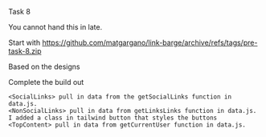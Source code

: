 
Task 8

You cannot hand this in late.

Start with https://github.com/matgargano/link-barge/archive/refs/tags/pre-task-8.zip

Based on the designs

Complete the build out

    <SocialLinks> pull in data from the getSocialLinks function in data.js.
    <NonSocialLinks> pull in data from getLinksLinks function in data.js. I added a class in tailwind button that styles the buttons
    <TopContent> pull in data from getCurrentUser function in data.js.

